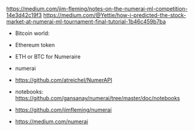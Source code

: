 


https://medium.com/jim-fleming/notes-on-the-numerai-ml-competition-14e3d42c19f3
https://medium.com/@Yettie/how-i-predicted-the-stock-market-at-numerai-ml-tournament-final-tutorial-1b46c459b7ba

- Bitcoin world:
- Ethereum token
-  ETH or BTC for Numeraire

- numerai
- https://github.com/atreichel/NumerAPI
- notebooks: https://github.com/gansanay/numerai/tree/master/doc/notebooks
- https://github.com/jimfleming/numerai
- https://medium.com/numerai